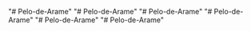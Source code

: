 "# Pelo-de-Arame" 
"# Pelo-de-Arame" 
"# Pelo-de-Arame" 
"# Pelo-de-Arame" 
"# Pelo-de-Arame" 
"# Pelo-de-Arame" 
